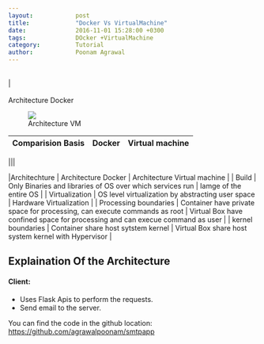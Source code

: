 ```yaml
---
layout:            post
title:             "Docker Vs VirtualMachine"
date:              2016-11-01 15:28:00 +0300
tags:              DOcker +VirtualMachine
category:          Tutorial
author:            Poonam Agrawal
---
```


<div>

<br>
</div>|
<div>
<br>
<form>
	<label img src="{{ site.github.url }}/media/img/Architecture_Docker.png" />
<figcaption>Architecture Docker</figcaption>
</label>
<label>
<figure>
<img src="{{ site.github.url }}/media/img/Architecture_VM.png" />
<figcaption>Architecture VM</figcaption>
</figure>
</label>
</form>
</div>

|Comparision Basis | Docker | Virtual machine |
| :---         |     :---     |          :--- |

|||

|Architechture | Architecture Docker | Architecture Virtual machine |
| Build   | Only Binaries and libraries of OS over which services run | Iamge of the entire OS    |
|  Virtualization  |  OS level virtualization by abstracting user space       | Hardware Virtualization    |
| Processing boundaries   | Container have private space for processing, can execute commands as root   |  Virtual Box have confined space for processing and can execue command as user   |
| kernel boundaries   | Container share host sytstem kernel   |  Virtual Box share host system kernel with Hypervisor   |


## Explaination Of the Architecture






#### Client:

- Uses Flask Apis to perform the requests.
- Send email to the server.



You can find the code in the github location: <a href="https://github.com/agrawalpoonam/smtpapp">
https://github.com/agrawalpoonam/smtpapp
</a>

